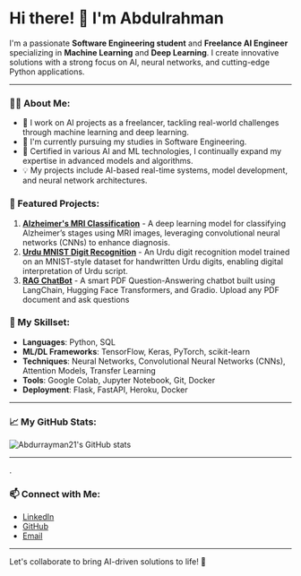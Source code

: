 # Hi there! 👋 I'm Abdulrahman

I'm a passionate **Software Engineering student** and **Freelance AI Engineer** specializing in **Machine Learning** and **Deep Learning**. I create innovative solutions with a strong focus on AI, neural networks, and cutting-edge Python applications.

---

### 👨‍💻 About Me:
- 🔭 I work on AI projects as a freelancer, tackling real-world challenges through machine learning and deep learning.
- 📘 I'm currently pursuing my studies in Software Engineering.
- 🧠 Certified in various AI and ML technologies, I continually expand my expertise in advanced models and algorithms.
- 💡 My projects include AI-based real-time systems, model development, and neural network architectures.

### 🔬 Featured Projects:
1. [**Alzheimer's MRI Classification**](https://github.com/abdurrayman21/Alzheimer-s-MRI-Classification) - A deep learning model for classifying Alzheimer’s stages using MRI images, leveraging convolutional neural networks (CNNs) to enhance diagnosis.
2. [**Urdu MNIST Digit Recognition**](https://github.com/abdurrayman21/Urdu-Mnist-Digit-recog) - An Urdu digit recognition model trained on an MNIST-style dataset for handwritten Urdu digits, enabling digital interpretation of Urdu script.
3. [**RAG ChatBot**](https://github.com/abdurrayman21/RAG-Retrieval-Augmented-Generation-chatbot) - A smart PDF Question-Answering chatbot built using LangChain, Hugging Face Transformers, and Gradio. Upload any PDF document and ask questions

  
### 🔧 My Skillset:
- **Languages**: Python, SQL
- **ML/DL Frameworks**: TensorFlow, Keras, PyTorch, scikit-learn
- **Techniques**: Neural Networks, Convolutional Neural Networks (CNNs), Attention Models, Transfer Learning
- **Tools**: Google Colab, Jupyter Notebook, Git, Docker
- **Deployment**: Flask, FastAPI, Heroku, Docker

---

### 📈 My GitHub Stats:
![Abdurrayman21's GitHub stats](https://github-readme-stats.vercel.app/api?username=abdurrayman21&show_icons=true&theme=radical)
  
---
.
### 📫 Connect with Me:
- [LinkedIn](https://www.linkedin.com/in/abdur-rayman-96324832a/)
- [GitHub](https://github.com/abdurrayman21)
- [Email](mailto:abdurraymanraja@gmail.com)
---

Let's collaborate to bring AI-driven solutions to life! 🚀
